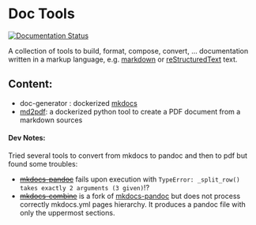 # Doc Tools
[![Documentation Status](https://readthedocs.org/projects/osparc-docs/badge/?version=latest)](http://osparc-docs.readthedocs.io/en/latest/?badge=latest)


 A collection of tools to build, format, compose, convert, ... documentation
 written in a markup language, e.g. [markdown] or [reStructuredText] text.


 ## Content:

 - doc-generator : dockerized [mkdocs]
 - [md2pdf]: a dockerized python tool to create a PDF document from a markdown sources



#### Dev Notes:
Tried several tools to convert from mkdocs to pandoc and then to pdf but found some troubles:
 - ~~[mkdocs-pandoc]~~ fails upon execution with ```TypeError: _split_row() takes exactly 2 arguments (3 given)```!?
 - ~~[mkdocs-combine]~~ is a fork of [mkdocs-pandoc] but does not process correctly mkdocs.yml pages hierarchy. It produces a pandoc file with only the uppermost sections.




 [markdown]: https://github.com/adam-p/markdown-here/wiki/Markdown-Cheatsheet
 [md2pdf]: https://github.com/Fiware/tools.Md2pdf
 [mkdocs]: http://www.mkdocs.org
 [mkdocs-combine]: https://twardoch.github.io/mkdocs-combine/
 [mkdocs-pandoc]: https://github.com/jgrassler/mkdocs-pandoc
 [reStructuredText]: http://docutils.sourceforge.net/rst.html
